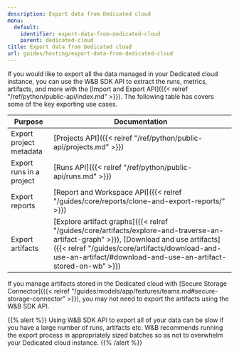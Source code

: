 ```yaml
---
description: Export data from Dedicated cloud
menu:
  default:
    identifier: export-data-from-dedicated-cloud
    parent: dedicated-cloud
title: Export data from Dedicated cloud
url: guides/hosting/export-data-from-dedicated-cloud
---
```


If you would like to export all the data managed in your Dedicated cloud instance, you can use the W&B SDK API to extract the runs, metrics, artifacts, and more with the [Import and Export API]({{< relref "/ref/python/public-api/index.md" >}}). The following table has covers some of the key exporting use cases.

| Purpose | Documentation |
|---------|---------------|
| Export project metadata | [Projects API]({{< relref "/ref/python/public-api/projects.md" >}}) |
| Export runs in a project | [Runs API]({{< relref "/ref/python/public-api/runs.md" >}}) |
| Export reports | [Report and Workspace API]({{< relref "/guides/core/reports/clone-and-export-reports/" >}}) |
| Export artifacts | [Explore artifact graphs]({{< relref "/guides/core/artifacts/explore-and-traverse-an-artifact-graph" >}}), [Download and use artifacts]({{< relref "/guides/core/artifacts/download-and-use-an-artifact/#download-and-use-an-artifact-stored-on-wb" >}}) |

If you manage artifacts stored in the Dedicated cloud with [Secure Storage Connector]({{< relref "/guides/models/app/features/teams.md#secure-storage-connector" >}}), you may not need to export the artifacts using the W&B SDK API.

{{% alert %}}
Using W&B SDK API to export all of your data can be slow if you have a large number of runs, artifacts etc. W&B recommends running the export process in appropriately sized batches so as not to overwhelm your Dedicated cloud instance.
{{% /alert %}}
